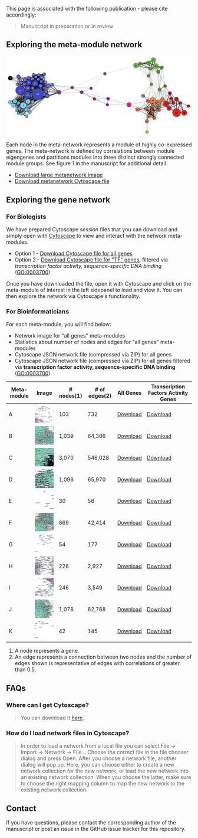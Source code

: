 This page is associated with the following publication - please cite accordingly:

> Manuscript in preparation or in review

## Exploring the meta-module network
![Meta-modules](images/metanetwork.png)

Each node in the meta-network represents a module of highly co-expressed genes.  The meta-network is defined by correlations between module eigengenes and partitions modules into three distinct strongly connected module groups. See figure 1 in the manuscript for additional detail.

* [Download large metanetwork image](https://github.com/c5creative/bct-network/raw/master/images/metanetwork.png)
* [Download metanetwork Cytoscape file](https://github.com/c5creative/bct-network/raw/master/BCDL-metanetwork.cys)

## Exploring the gene network

### For Biologists

We have prepared Cytoscape *session* files that you can download and simply open with [Cytoscape](http://www.cytoscape.org) to view and interact with the network meta-modules.

<ul>
  <li>Option 1 - <a class="button" href="https://github.com/c5creative/bct-network/raw/master/BCDL-GCN-all-genes.cys">Download Cytoscape file for all genes</a></li>
  <li>Option 2 - <a class="button" href="https://github.com/c5creative/bct-network/raw/master/BCDL-GCN-transcription-factors.cys">Download Cytoscape file for "TF" genes</a>, filtered via <em>transcription factor activity, sequence-specific DNA binding</em> (<a href="http://www.informatics.jax.org/vocab/gene_ontology/GO:0003700">GO:0003700</a>)</li>
</ul>
Once you have downloaded the file, open it with Cytoscape and click on the meta-module of interest in the left sidepanel to load and view it. You can then explore the network via Cytoscape's functionality.

### For Bioinformaticians

For each meta-module, you will find below:
* Network image for "all genes" meta-modules
* Statistics about number of nodes and edges for "all genes" meta-modules
* Cytoscape JSON network file (compressed via ZIP) for all genes
* Cytoscape JSON network file (compressed via ZIP) for all genes filtered via **transcription factor activity, sequence-specific DNA binding** ([GO:0003700](http://www.informatics.jax.org/vocab/gene_ontology/GO:0003700))
  

| Meta-module | Image | # nodes(1) | # of edges(2) | All Genes | Transcription Factors Activity Genes | 
| --- | --- | --- |  --- |  ---  | ---  |
| A | [![Meta-module A](images/metamodule-A_crop_resize.jpg)](images/metamodule-A.png) | 103 | 732 |         [Download](https://github.com/c5creative/bct-network/raw/master/cyjs/metamodule-A_filterlevel-any.zip) | [Download](https://github.com/c5creative/bct-network/raw/master/cyjs/metamodule-A_filterlevel-any_tfOnly.zip) |
| B | [![Meta-module B](images/metamodule-B_crop_resize.jpg)](images/metamodule-B.png) | 1,039| 64,306|      [Download](https://github.com/c5creative/bct-network/raw/master/cyjs/metamodule-B_filterlevel-any.zip) | [Download](https://github.com/c5creative/bct-network/raw/master/cyjs/metamodule-B_filterlevel-any_tfOnly.zip) | 
| C | [![Meta-module C](images/metamodule-C_crop_resize.jpg)](images/metamodule-C.png) | 3,070 | 546,028 |   [Download](https://github.com/c5creative/bct-network/raw/master/cyjs/metamodule-C_filterlevel-any.zip) | [Download](https://github.com/c5creative/bct-network/raw/master/cyjs/metamodule-C_filterlevel-any_tfOnly.zip) | 
| D | [![Meta-module D](images/metamodule-D_crop_resize.jpg)](images/metamodule-D.png) | 1,096 | 65,970 |    [Download](https://github.com/c5creative/bct-network/raw/master/cyjs/metamodule-D_filterlevel-any.zip) | [Download](https://github.com/c5creative/bct-network/raw/master/cyjs/metamodule-D_filterlevel-any_tfOnly.zip) | 
| E | [![Meta-module E](images/metamodule-E_crop_resize.jpg)](images/metamodule-E.png) | 30 | 56 |           [Download](https://github.com/c5creative/bct-network/raw/master/cyjs/metamodule-E_filterlevel-any.zip) | [Download](https://github.com/c5creative/bct-network/raw/master/cyjs/metamodule-E_filterlevel-any_tfOnly.zip) | 
| F | [![Meta-module F](images/metamodule-F_crop_resize.jpg)](images/metamodule-F.png) | 869 | 42,414 |      [Download](https://github.com/c5creative/bct-network/raw/master/cyjs/metamodule-F_filterlevel-any.zip) | [Download](https://github.com/c5creative/bct-network/raw/master/cyjs/metamodule-F_filterlevel-any_tfOnly.zip) | 
| G | [![Meta-module G](images/metamodule-G_crop_resize.jpg)](images/metamodule-G.png) | 54 | 177 |          [Download](https://github.com/c5creative/bct-network/raw/master/cyjs/metamodule-G_filterlevel-any.zip) | [Download](https://github.com/c5creative/bct-network/raw/master/cyjs/metamodule-G_filterlevel-any_tfOnly.zip) | 
| H | [![Meta-module H](images/metamodule-H_crop_resize.jpg)](images/metamodule-H.png) | 226 | 2,927 |       [Download](https://github.com/c5creative/bct-network/raw/master/cyjs/metamodule-H_filterlevel-any.zip) | [Download](https://github.com/c5creative/bct-network/raw/master/cyjs/metamodule-H_filterlevel-any_tfOnly.zip) | 
| I | [![Meta-module I](images/metamodule-I_crop_resize.jpg)](images/metamodule-I.png) | 246 | 3,549 |       [Download](https://github.com/c5creative/bct-network/raw/master/cyjs/metamodule-I_filterlevel-any.zip) | [Download](https://github.com/c5creative/bct-network/raw/master/cyjs/metamodule-I_filterlevel-any_tfOnly.zip) | 
| J | [![Meta-module J](images/metamodule-J_crop_resize.jpg)](images/metamodule-J.png) | 1,078 | 62,768 |    [Download](https://github.com/c5creative/bct-network/raw/master/cyjs/metamodule-J_filterlevel-any.zip) | [Download](https://github.com/c5creative/bct-network/raw/master/cyjs/metamodule-J_filterlevel-any_tfOnly.zip) | 
| K | [![Meta-module K](images/metamodule-K_crop_resize.jpg)](images/metamodule-K.png) | 42 | 145 |          [Download](https://github.com/c5creative/bct-network/raw/master/cyjs/metamodule-K_filterlevel-any.zip) | [Download](https://github.com/c5creative/bct-network/raw/master/cyjs/metamodule-K_filterlevel-any_tfOnly.zip) | 

1. A node represents a gene.
2. An edge represents a connection between two nodes and the number of edges shown is representative of edges with correlations of greater than 0.5.


## FAQs

### Where can I get Cytoscape?
> You can download it [here](http://www.cytoscape.org/).

### How do I load network files in Cytoscape?
> In order to load a network from a local file you can select File → Import → Network → File... Choose the correct file in the file chooser dialog and press Open. After you choose a network file, another dialog will pop up. Here, you can choose either to create a new network collection for the new network, or load the new network into an existing network collection. When you choose the latter, make sure to choose the right mapping column to map the new network to the existing network collection.

## Contact

If you have questions, please contact the corresponding author of the manuscript or post an issue in the GitHub issue tracker for this repository.
